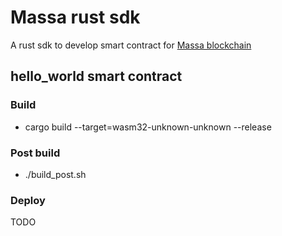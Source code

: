 # Massa rust sdk

A rust sdk to develop smart contract for [Massa blockchain](www.massa.net)

## hello_world smart contract

### Build

* cargo build --target=wasm32-unknown-unknown --release

### Post build

* ./build_post.sh

### Deploy

TODO
